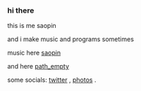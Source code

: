 ### hi there 

this is me saopin 

and i make music and programs sometimes

music here [saopin](https://soundcloud.com/saopin)

and here [path_empty](https://soundcloud.com/path-empty)

some socials: [twitter](https://twitter.com/saopinmusic) ,
              [photos](https://www.instagram.com/disaopin/) .
